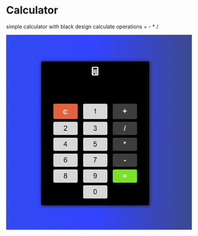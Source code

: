 # Calculator
simple calculator with  black design calculate operations + - * /

![simple calculator](<Capture d’écran 2023-09-10 100536.png>)